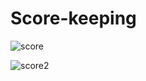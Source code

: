 # Score-keeping

![score](https://user-images.githubusercontent.com/85871682/136012827-aed48f51-3426-4638-8db0-0ccfe8b66756.JPG)

![score2](https://user-images.githubusercontent.com/85871682/136012849-289ab684-c56d-437c-9c17-6ce98bfd0a19.JPG)
